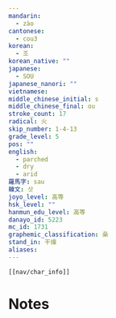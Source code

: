 ```yaml
---
mandarin:
  - zào
cantonese:
  - cou3
korean:
  - 조
korean_native: ""
japanese:
  - SOU
japanese_nanori: ""
vietnamese:
middle_chinese_initial: s
middle_chinese_final: ɑu
stroke_count: 17
radical: 火
skip_number: 1-4-13
grade_level: 5
pos: ""
english:
  - parched
  - dry
  - arid
羅馬字: sau
韓文: 삿
joyo_level: 高等
hsk_level: ""
hanmun_edu_level: 高等
danayo_id: 5223
mc_id: 1731
graphemic_classification: 喿
stand_in: 干燥
aliases:
---
```

```meta-bind-embed
[[nav/char_info]]
```

# Notes
